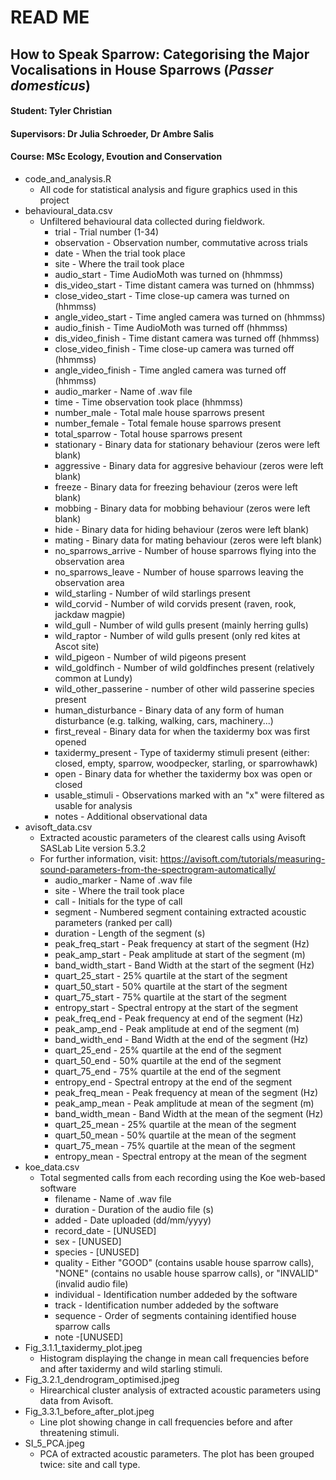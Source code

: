 # READ ME

## How to Speak Sparrow: Categorising the Major Vocalisations in House Sparrows (*Passer domesticus*)

#### Student: Tyler Christian

#### Supervisors: Dr Julia Schroeder, Dr Ambre Salis

#### Course: MSc Ecology, Evoution and Conservation

-   code_and_analysis.R
    -   All code for statistical analysis and figure graphics used in this project
-   behavioural_data.csv
    -   Unfiltered behavioural data collected during fieldwork.
        -   trial - Trial number (1-34)
        -   observation - Observation number, commutative across trials
        -   date - When the trial took place
        -   site - Where the trail took place
        -   audio_start - Time AudioMoth was turned on (hhmmss)
        -   dis_video_start - Time distant camera was turned on (hhmmss)
        -   close_video_start - Time close-up camera was turned on (hhmmss)
        -   angle_video_start - Time angled camera was turned on (hhmmss)
        -   audio_finish - Time AudioMoth was turned off (hhmmss)
        -   dis_video_finish - Time distant camera was turned off (hhmmss)
        -   close_video_finish - Time close-up camera was turned off (hhmmss)
        -   angle_video_finish - Time angled camera was turned off (hhmmss)
        -   audio_marker - Name of .wav file
        -   time - Time observation took place (hhmmss)
        -   number_male - Total male house sparrows present
        -   number_female - Total female house sparrows present
        -   total_sparrow - Total house sparrows present
        -   stationary - Binary data for stationary behaviour (zeros were left blank)
        -   aggressive - Binary data for aggresive behaviour (zeros were left blank)
        -   freeze - Binary data for freezing behaviour (zeros were left blank)
        -   mobbing - Binary data for mobbing behaviour (zeros were left blank)
        -   hide - Binary data for hiding behaviour (zeros were left blank)
        -   mating - Binary data for mating behaviour (zeros were left blank)
        -   no_sparrows_arrive - Number of house sparrows flying into the observation area
        -   no_sparrows_leave - Number of house sparrows leaving the observation area
        -   wild_starling - Number of wild starlings present
        -   wild_corvid - Number of wild corvids present (raven, rook, jackdaw magpie)
        -   wild_gull - Number of wild gulls present (mainly herring gulls)
        -   wild_raptor - Number of wild gulls present (only red kites at Ascot site)
        -   wild_pigeon - Number of wild pigeons present
        -   wild_goldfinch - Number of wild goldfinches present (relatively common at Lundy)
        -   wild_other_passerine - number of other wild passerine species present
        -   human_disturbance - Binary data of any form of human disturbance (e.g. talking, walking, cars, machinery...)
        -   first_reveal - Binary data for when the taxidermy box was first opened
        -   taxidermy_present - Type of taxidermy stimuli present (either: closed, empty, sparrow, woodpecker, starling, or sparrowhawk)
        -   open - Binary data for whether the taxidermy box was open or closed
        -   usable_stimuli - Observations marked with an "x" were filtered as usable for analysis
        -   notes - Additional observational data
-   avisoft_data.csv
    -   Extracted acoustic parameters of the clearest calls using Avisoft SASLab Lite version 5.3.2
    -   For further information, visit: <https://avisoft.com/tutorials/measuring-sound-parameters-from-the-spectrogram-automatically/>
        -   audio_marker - Name of .wav file
        -   site - Where the trail took place
        -   call - Initials for the type of call
        -   segment - Numbered segment containing extracted acoustic parameters (ranked per call)
        -   duration - Length of the segment (s)
        -   peak_freq_start - Peak frequency at start of the segment (Hz)
        -   peak_amp_start - Peak amplitude at start of the segment (m)
        -   band_width_start - Band Width at the start of the segment (Hz)
        -   quart_25_start - 25% quartile at the start of the segment
        -   quart_50_start - 50% quartile at the start of the segment
        -   quart_75_start - 75% quartile at the start of the segment
        -   entropy_start - Spectral entropy at the start of the segment
        -   peak_freq_end - Peak frequency at end of the segment (Hz)
        -   peak_amp_end - Peak amplitude at end of the segment (m)
        -   band_width_end - Band Width at the end of the segment (Hz)
        -   quart_25_end - 25% quartile at the end of the segment
        -   quart_50_end - 50% quartile at the end of the segment
        -   quart_75_end - 75% quartile at the end of the segment
        -   entropy_end - Spectral entropy at the end of the segment
        -   peak_freq_mean - Peak frequency at mean of the segment (Hz)
        -   peak_amp_mean - Peak amplitude at mean of the segment (m)
        -   band_width_mean - Band Width at the mean of the segment (Hz)
        -   quart_25_mean - 25% quartile at the mean of the segment
        -   quart_50_mean - 50% quartile at the mean of the segment
        -   quart_75_mean - 75% quartile at the mean of the segment
        -   entropy_mean - Spectral entropy at the mean of the segment
-   koe_data.csv
    -   Total segmented calls from each recording using the Koe web-based software
        -   filename - Name of .wav file
        -   duration - Duration of the audio file (s)
        -   added - Date uploaded (dd/mm/yyyy)
        -   record_date - [UNUSED]
        -   sex - [UNUSED]
        -   species - [UNUSED]
        -   quality - Either "GOOD" (contains usable house sparrow calls), "NONE" (contains no usable house sparrow calls), or "INVALID" (invalid audio file)
        -   individual - Identification number addeded by the software
        -   track - Identification number addeded by the software
        -   sequence - Order of segments containing identified house sparrow calls
        -   note -[UNUSED]
-   Fig_3.1.1_taxidermy_plot.jpeg
    -   Histogram displaying the change in mean call frequencies before and after taxidermy and wild starling stimuli.
-   Fig_3.2.1_dendrogram_optimised.jpeg
    -   Hirearchical cluster analysis of extracted acoustic parameters using data from Avisoft.
-   Fig_3.3.1_before_after_plot.jpeg
    -   Line plot showing change in call frequencies before and after threatening stimuli.
-   SI_5_PCA.jpeg
    -   PCA of extracted acoustic parameters. The plot has been grouped twice: site and call type.
